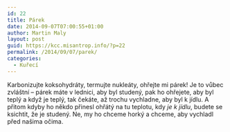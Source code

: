 ```yaml
---
id: 22
title: Párek
date: 2014-09-07T07:00:55+01:00
author: Martin Maly
layout: post
guid: https://kcc.misantrop.info/?p=22
permalink: /2014/09/07/parek/
categories:
  - Kuřecí
---
```

Karbonizujte koksohydráty, termujte nukleáty, ohřejte mi párek! Je to vůbec zvláštní &#8211; párek máte v lednici, aby byl studený, pak ho ohřejete, aby byl teplý a když je teplý, tak čekáte, až trochu vychladne, aby byl k jídlu. A přitom kdyby ho někdo přinesl ohřátý na tu teplotu, kdy _je k jídlu_, budete se ksichtit, že je studený. Ne, my ho chceme horký a chceme, aby vychladl před našima očima.